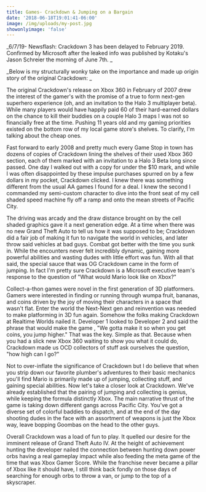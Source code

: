 ```yaml
---
title: Games- Crackdown & Jumping on a Bargain
date: '2018-06-18T19:01:41-06:00'
image: /img/uploads/my-post.jpg
showonlyimage: 'false'
---
```

_6/7/19- Newsflash: Crackdown 3 has been delayed to February 2019. Confirmed by Microsoft after the leaked info was published by Kotaku's Jason Schreier the morning of June 7th. 
_

_Below is my structurally wonky take on the importance and made up origin story of the original Crackdown: 
_

The original Crackdown's release on Xbox 360 in February of 2007 drew the interest of the gamer's with the promise of a true to form next-gen superhero experience (oh, and an invitation to the Halo 3 multiplayer beta). While many players would have happily paid 60 of their hard-earned dollars on the chance to kill their buddies on a couple Halo 3 maps I was not so financially free at the time. Pushing 11 years old and my gaming priorities existed on the bottom row of my local game store's shelves. To clarify, I'm talking about the cheap ones.  

Fast forward to early 2008 and pretty much every Game Stop in town has dozens of copies of Crackdown lining the shelves of their used Xbox 360 section, each of them marked with an invitation to a Halo 3 Beta long since passed. One day I walked out with a copy for under the $10 mark, and while I was often disappointed by these impulse purchases spurred on by a few dollars in my pocket, Crackdown clicked. I knew there was something different from the usual AA games I found for a deal. I knew the second I commanded my semi-custom character to dive into the front seat of my cell shaded speed machine fly off a ramp and onto the mean streets of Pacific City. 

The driving was arcady and the draw distance brought on by the cell shaded graphics gave it a next generation edge. At a time when there was no new Grand Theft Auto to tell us how it was supposed to be; Crackdown did a fair job of making it fun to navigate the world in vehicles, and later throw said vehicles at bad guys. Combat got better with the time you sunk in. While the encounters never felt incredibly dynamic, gaining more powerful abilities and wasting dudes with little effort was fun. With all that said, the special sauce that was OG Crackdown came in the form of jumping. In fact I'm pretty sure Crackdown is a Microsoft executive team's response to the question of "What would Mario look like on Xbox?" 

Collect-a-thon games were novel in the first generation of 3D platformers. Gamers were interested in finding or running through wumpa fruit, bananas, and coins driven by the joy of moving their characters in a space that wasn't flat. Enter the world the Next-Next gen and reinvention was needed to make platforming in 3D fun again. Somehow the folks making Crackdown at Realtime Worlds nailed it. Developer 1 looked to Developer 2 and said the phrase that would make the game , "We gotta make it so when you get coins, you jump higher." That was the key. Simple as that. Because when you had a slick new Xbox 360 waiting to show you what it could do, Crackdown made us OCD collectors of stuff ask ourselves the question, "how high can I go?" 

Not to over-inflate the significance of Crackdown but I do believe that when you strip down our favorite plumber's adventures to their basic mechanics you'll find Mario is primarily made up of jumping, collecting stuff, and gaining special abilities. Now let's take a closer look at Crackdown. We've already established that the pairing of jumping and collecting is genius, while keeping the formula distinctly Xbox. The main narrative thrust of the game is taking down different gangs across Pacific City. You've got a diverse set of colorful baddies to dispatch, and at the end of the day shooting dudes in the face with an assortment of weapons is just the Xbox way, leave bopping Goombas on the head to the other guys. 

Overall Crackdown was a load of fun to play. It quelled our desire for the imminent release of Grand Theft Auto IV. At the height of achievement hunting the developer nailed the connection between hunting down power orbs having a real gameplay impact while also feeding the meta game of the time that was Xbox Gamer Score. While the franchise never became a pillar of Xbox like it should have, I still think back fondly on those days of searching for enough orbs to throw a van, or jump to the top of a skyscraper.
